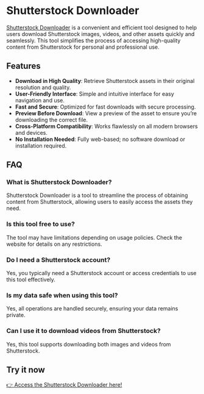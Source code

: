 # Shutterstock Downloader

[Shutterstock Downloader](https://onlinejsonformatter.com/shutterstock-downloader) is a convenient and efficient tool designed to help users download Shutterstock images, videos, and other assets quickly and seamlessly. This tool simplifies the process of accessing high-quality content from Shutterstock for personal and professional use.

## Features

- **Download in High Quality**: Retrieve Shutterstock assets in their original resolution and quality.
- **User-Friendly Interface**: Simple and intuitive interface for easy navigation and use.
- **Fast and Secure**: Optimized for fast downloads with secure processing.
- **Preview Before Download**: View a preview of the asset to ensure you’re downloading the correct file.
- **Cross-Platform Compatibility**: Works flawlessly on all modern browsers and devices.
- **No Installation Needed**: Fully web-based; no software download or installation required.

## FAQ

### What is Shutterstock Downloader?
Shutterstock Downloader is a tool to streamline the process of obtaining content from Shutterstock, allowing users to easily access the assets they need.

### Is this tool free to use?
The tool may have limitations depending on usage policies. Check the website for details on any restrictions.

### Do I need a Shutterstock account?
Yes, you typically need a Shutterstock account or access credentials to use this tool effectively.

### Is my data safe when using this tool?
Yes, all operations are handled securely, ensuring your data remains private.

### Can I use it to download videos from Shutterstock?
Yes, this tool supports downloading both images and videos from Shutterstock.

## Try it now
[👉 Access the Shutterstock Downloader here!](https://onlinejsonformatter.com/shutterstock-downloader)
